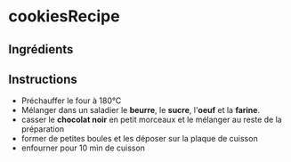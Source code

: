 # cookiesRecipe

## Ingrédients


## Instructions
- Préchauffer le four à 180°C
- Mélanger dans un saladier le **beurre**, le **sucre**, l'**oeuf** et la **farine**.
- casser le **chocolat noir** en petit morceaux et le mélanger au reste de la préparation
- former de petites boules et les déposer sur la plaque de cuisson
- enfourner pour 10 min de cuisson
